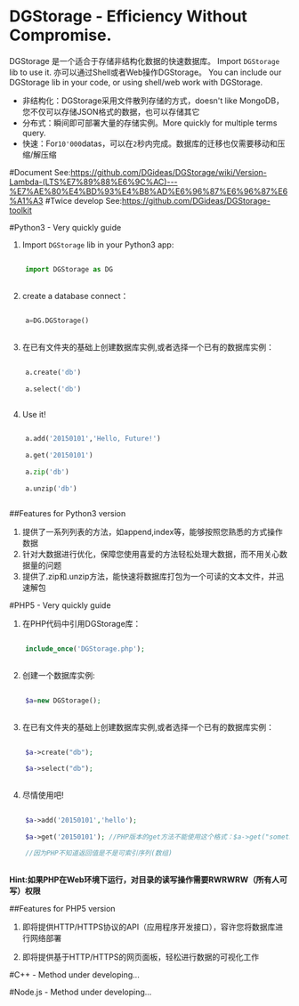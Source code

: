 # DGStorage - Efficiency Without Compromise.

DGStorage 是一个适合于存储非结构化数据的快速数据库。
Import ```DGStorage``` lib to use it. 亦可以通过Shell或者Web操作DGStorage。
You can include our DGStorage lib in your code, or using shell/web work with DGStorage.
+ 非结构化：DGStorage采用文件散列存储的方式，doesn't like MongoDB，您不仅可以存储JSON格式的数据，也可以存储其它
+ 分布式：瞬间即可部署大量的存储实例。More quickly for multiple terms query.
+ 快速：For<code>10'000</code>datas，可以在<code>2</code>秒内完成。数据库的迁移也仅需要移动和压缩/解压缩

#Document
See:https://github.com/DGideas/DGStorage/wiki/Version-Lambda-(LTS%E7%89%88%E6%9C%AC)---%E7%AE%80%E4%BD%93%E4%B8%AD%E6%96%87%E6%96%87%E6%A1%A3
#Twice develop
See:https://github.com/DGideas/DGStorage-toolkit

#Python3 - Very quickly guide
1. Import ```DGStorage``` lib in your Python3 app:
```Python
    
    import DGStorage as DG
    
```
2. create a database connect：
```Python
    
    a=DG.DGStorage()
    
```
3. 在已有文件夹的基础上创建数据库实例,或者选择一个已有的数据库实例：
```Python
    
    a.create('db')
    
    a.select('db')
    
```
4. Use it!
```Python
    
    a.add('20150101','Hello, Future!')
    
    a.get('20150101')
    
    a.zip('db')
    
    a.unzip('db')
    
```
##Features for Python3 version
1. 提供了一系列列表的方法，如append,index等，能够按照您熟悉的方式操作数据
2. 针对大数据进行优化，保障您使用喜爱的方法轻松处理大数据，而不用关心数据量的问题
3. 提供了.zip和.unzip方法，能快速将数据库打包为一个可读的文本文件，并迅速解包

#PHP5 - Very quickly guide 
1. 在PHP代码中引用DGStorage库：
```PHP
    
    include_once('DGStorage.php');
    
```
2. 创建一个数据库实例:
```PHP
    
    $a=new DGStorage();
    
```
3. 在已有文件夹的基础上创建数据库实例,或者选择一个已有的数据库实例：
```PHP
    
    $a->create("db");
    
    $a->select("db");
    
```
4. 尽情使用吧!
```PHP
    
    $a->add('20150101','hello');
    
    $a->get('20150101'); //PHP版本的get方法不能使用这个格式：$a->get("something")[1]
    
    //因为PHP不知道返回值是不是可索引序列(数组)
    
```
**Hint:如果PHP在Web环境下运行，对目录的读写操作需要RWRWRW（所有人可写）权限**

##Features for PHP5 version
1. 即将提供HTTP/HTTPS协议的API（应用程序开发接口），容许您将数据库进行网络部署

2. 即将提供基于HTTP/HTTPS的网页面板，轻松进行数据的可视化工作

#C++ - Method
under developing...

#Node.js - Method
under developing...
